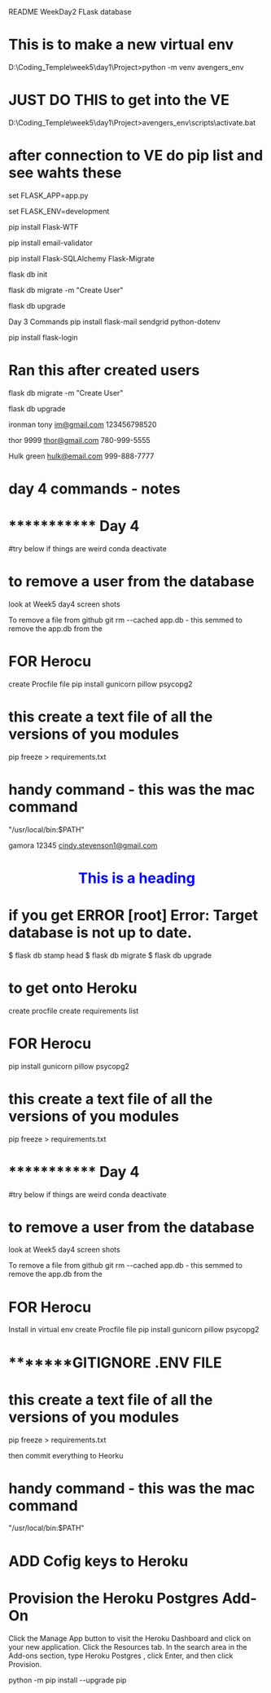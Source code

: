 README
WeekDay2 FLask database
# This is to make a new virtual env
D:\Coding_Temple\week5\day1\Project>python -m venv avengers_env


# JUST  DO  THIS to get into the VE
D:\Coding_Temple\week5\day1\Project>avengers_env\scripts\activate.bat

#  after connection to VE do pip list and see wahts these

set FLASK_APP=app.py

set FLASK_ENV=development

pip install Flask-WTF

pip install email-validator

pip install Flask-SQLAlchemy Flask-Migrate

flask db init

flask db migrate -m "Create User"

flask db upgrade



Day 3 Commands
pip install flask-mail sendgrid python-dotenv

pip install flask-login

# Ran this after created  users
flask db migrate -m "Create User"

flask db upgrade


 ironman tony im@gmail.com 123456798520

 thor 9999	thor@gmail.com	780-999-5555

Hulk green	hulk@email.com	999-888-7777

# day 4 commands - notes

 # *********** Day 4
#try below if things are weird
 conda deactivate

# to remove a user from the database 
look at Week5  day4 screen shots

 To remove a file from github
git rm --cached app.db - this semmed to remove the app.db from the 

# FOR Herocu

create Procfile file
pip install gunicorn pillow psycopg2

#  this create a text file of all the versions of you modules
pip freeze > requirements.txt 


# handy command - this was the mac command
"/usr/local/bin:$PATH"

gamora  12345 cindy.stevenson1@gmail.com


<h1 style="color:blue;text-align:center;">This is a heading</h1>


# if you get ERROR [root] Error: Target database is not up to date.

$ flask db stamp head
$ flask db migrate
$ flask db upgrade

# to get onto Heroku
create procfile
create requirements list

# FOR Herocu


pip install gunicorn pillow psycopg2

#  this create a text file of all the versions of you modules
pip freeze > requirements.txt 

# *********** Day 4
#try below if things are weird
 conda deactivate

# to remove a user from the database 
look at Week5  day4 screen shots

 To remove a file from github
git rm --cached app.db - this semmed to remove the app.db from the 

# FOR Herocu
Install in virtual env
create Procfile file
pip install gunicorn pillow psycopg2


# *******GITIGNORE .ENV FILE 
#  this create a text file of all the versions of you modules
pip freeze > requirements.txt 

then commit everything to Heorku


# handy command - this was the mac command
"/usr/local/bin:$PATH"

# ADD  Cofig keys to Heroku

# Provision the Heroku Postgres Add-On
Click the Manage App button to visit the Heroku Dashboard and click on your new application.
Click the Resources tab.
In the search area in the Add-ons section, type Heroku Postgres , click Enter, and then click Provision.


python -m pip install --upgrade pip
